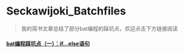 # Seckawijoki_Batchfiles
> 我的简书文章总结了部分bat编程的踩坑点，欢迎点击下方链接阅读
#### [bat编程踩坑点（一）：if...else语句](https://www.jianshu.com/p/f0bde7d355a4)
